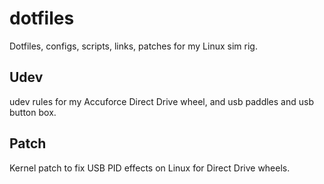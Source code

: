 # dotfiles

Dotfiles, configs, scripts, links, patches for my Linux sim rig.

## Udev

udev rules for my Accuforce Direct Drive wheel, and usb paddles and usb button box.

## Patch

Kernel patch to fix USB PID effects on Linux for Direct Drive wheels.
